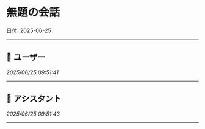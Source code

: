 # 無題の会話

日付: 2025-06-25

---

## 👤 ユーザー
*2025/06/25 09:51:41*



---

## 🤖 アシスタント
*2025/06/25 09:51:43*



---
